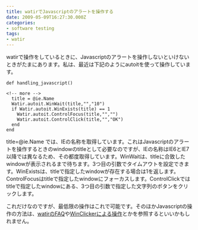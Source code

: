 ```yaml
---
title: watirでJavascriptのアラートを操作する
date: 2009-05-09T16:27:30.000Z
categories:
- software testing
tags:
- watir
---
```

watirで操作をしているときに、Javascriptのアラートを操作しないといけないときがたまにあります。私は、最近は下記のようにautoitを使って操作しています。

```
def handling_javascript()

<!-- more -->
  title = @ie.Name
  Watir.autoit.WinWait(title,"","10")
  if Watir.autoit.WinExists(title) == 1
    Watir.autoit.ControlFocus(title,"","")
    Watir.autoit.ControlClick(title,"","OK")
  end
end

```

title=@ie.Name では、IEの名称を取得しています。これはJavascriptのアラートを操作するときのwindowのtitleとして必要なのですが、IEの名称はIE6とIE7以降では異なるため、その都度取得しています。WinWaitは、titleに合致したwindowが表示されるまで待ちます。3つ目の引数でタイムアウトを設定できます。WinExistsは、titleで指定したwindowが存在する場合は1を返します。ControlFocusはtitleで指定したwindowにフォーカスします。ControlClickではtitleで指定したwindowにある、3つ目の引数で指定した文字列のボタンをクリックします。

これだけなのですが、最低限の操作はこれで可能です。そのほかJavascriptの操作の方法は、[watirのFAQ](http://wiki.openqa.org/display/WTR/JavaScript+Pop+Ups)や[WinClickerによる操作](http://wtr.rubyforge.org/rdoc/)とかを参照するといいかもしれません。
